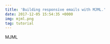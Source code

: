 ```yaml
---
title: 'Building responsive emails with MJML.'
date: 2017-12-05 15:54:35 +0000
img: mjml.png
tag: tutorial
---
```


MJML
